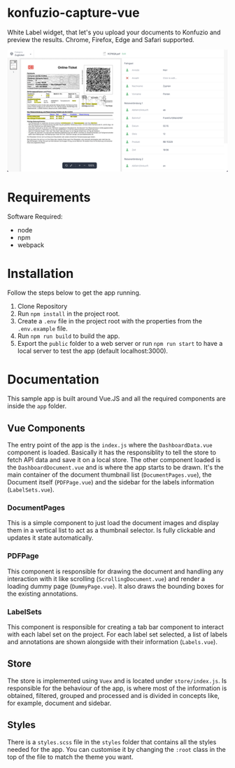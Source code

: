 # konfuzio-capture-vue

White Label widget, that let's you upload your documents to Konfuzio and preview the results. Chrome, Firefox, Edge and Safari supported.

![Screenshot](screenshot.png)

# **Requirements**

Software Required:

- node
- npm
- webpack

# **Installation**

Follow the steps below to get the app running.

1. Clone Repository
2. Run `npm install` in the project root.
3. Create a `.env` file in the project root with the properties from the `.env.example` file.
4. Run `npm run build` to build the app.
5. Export the `public` folder to a web server or run `npm run start` to have a local server to test the app (default localhost:3000).

# **Documentation**

This sample app is built around Vue.JS and all the required components are inside the `app` folder. 

## Vue Components
The entry point of the app is the `index.js` where the `DashboardData.vue` component is loaded. Basically it has the responsiblity to tell the store to fetch API data and save it on a local store.
The other component loaded is the `DashboardDocument.vue` and is where the app starts to be drawn. It's the main container of the document thumbnail list (`DocumentPages.vue`), the Document itself (`PDFPage.vue`) and the sidebar for the labels information (`LabelSets.vue`). 

### DocumentPages
This is a simple component to just load the document images and display them in a vertical list to act as a thumbnail selector. Is fully clickable and updates it state automatically.

### PDFPage
This component is responsible for drawing the document and handling any interaction with it like scrolling (`ScrollingDocument.vue`) and render a loading dummy page (`DummyPage.vue`). It also draws the bounding boxes for the existing annotations.

### LabelSets
This component is responsible for creating a tab bar component to interact with each label set on the project. For each label set selected, a list of labels and annotations are shown alongside with their information (`Labels.vue`).

## Store
The store is implemented using `Vuex` and is located under `store/index.js`. Is responsible for the behaviour of the app, is where most of the information is obtained, filtered, grouped and processed and is divided in concepts like, for example, document and sidebar.

## Styles
There is a `styles.scss` file in the `styles` folder that contains all the styles needed for the app. You can customise it by changing the `:root` class in the top of the file to match the theme you want.

